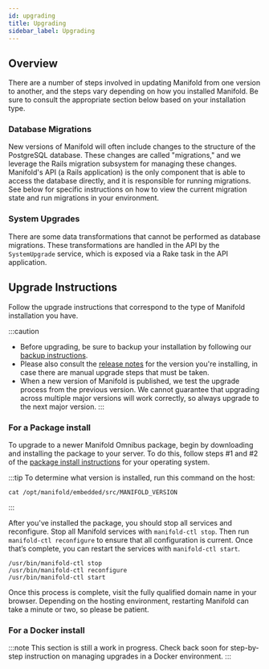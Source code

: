```yaml
---
id: upgrading
title: Upgrading
sidebar_label: Upgrading
---
```


## Overview

There are a number of steps involved in updating Manifold from one version to another, and the steps vary depending on how you installed Manifold. Be sure to consult the appropriate section below based on your installation type.

### Database Migrations

New versions of Manifold will often include changes to the structure of the PostgreSQL database. These changes are called "migrations," and we leverage the Rails migration subsystem for managing these changes. Manifold's API (a Rails application) is the only component that is able to access the database directly, and it is responsible for running migrations. See below for specific instructions on how to view the current migration state and run migrations in your environment.

### System Upgrades

There are some data transformations that cannot be performed as database migrations. These transformations are handled in the API by the `SystemUpgrade` service, which is exposed via a Rake task in the API application.

## Upgrade Instructions

Follow the upgrade instructions that correspond to the type of Manifold installation you have.

:::caution
* Before upgrading, be sure to backup your installation by following our [backup instructions](/manifold-docusaurus/docs/administering/backup_restore).
* Please also consult the [release notes](/manifold-docusaurus/docs/administering/release_notes/v6x) for the version you're installing, in case there are manual upgrade steps that must be taken.
* When a new version of Manifold is published, we test the upgrade process from the previous version. We cannot guarantee that upgrading across multiple major versions will work correctly, so always upgrade to the next major version.
:::

### For a Package install

To upgrade to a newer Manifold Omnibus package, begin by downloading and installing the package to your server. To do this, follow steps #1 and #2 of the  [package install instructions](/manifold-docusaurus/docs/administering/installation#package-install) for your operating system.

:::tip
To determine what version is installed, run this command on the host:
```
cat /opt/manifold/embedded/src/MANIFOLD_VERSION
```
:::

After you've installed the package, you should stop all services and reconfigure. Stop all Manifold services with `manifold-ctl stop`. Then run `manifold-ctl reconfigure` to ensure that all configuration is current. Once that’s complete, you can restart the services with `manifold-ctl start`.

```
/usr/bin/manifold-ctl stop
/usr/bin/manifold-ctl reconfigure
/usr/bin/manifold-ctl start
```

Once this process is complete, visit the fully qualified domain name in your browser. Depending on the hosting environment, restarting Manifold can take a minute or two, so please be patient.

### For a Docker install

:::note
This section is still a work in progress. Check back soon for step-by-step instruction on managing upgrades in a Docker environment.
:::

